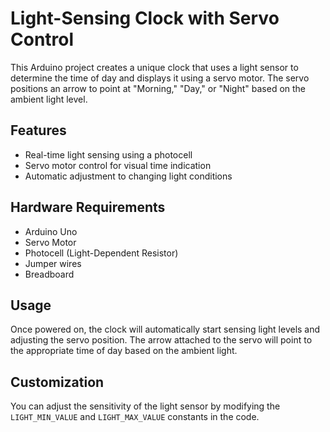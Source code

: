 # Light-Sensing Clock with Servo Control

This Arduino project creates a unique clock that uses a light sensor to determine the time of day and displays it using a servo motor. The servo positions an arrow to point at "Morning," "Day," or "Night" based on the ambient light level.

## Features

- Real-time light sensing using a photocell
- Servo motor control for visual time indication
- Automatic adjustment to changing light conditions

## Hardware Requirements

- Arduino Uno
- Servo Motor
- Photocell (Light-Dependent Resistor)
- Jumper wires
- Breadboard

## Usage

Once powered on, the clock will automatically start sensing light levels and adjusting the servo position. The arrow attached to the servo will point to the appropriate time of day based on the ambient light.

## Customization

You can adjust the sensitivity of the light sensor by modifying the `LIGHT_MIN_VALUE` and `LIGHT_MAX_VALUE` constants in the code.
